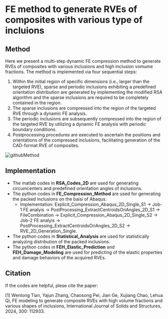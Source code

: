 # FE method to generate RVEs of composites with various type of incluions

## Method
Here we present a multi-step dynamic FE compression method to generate RVEs of composites with various inclusions and high inclusion vomume fractions. The method is implemented via four sequential steps:  
1. Within the initial region of specific dimensions (i.e., larger than the targeted RVE), sparse and periodic inclusions exhibiting a predefined orientation distribution are generated by implementing the modified RSA algorithm and the sparse inclusions are required to be completely contained in the region.
2. The sparse inclusions are compressed into the region of the targeted RVE through a dynamic FE analysis.
3. The periodic inclusions are subsequently compressed into the region of the targeted RVE by utilizing a dynamic FE analysis with periodic boundary conditions.
4. Postprocessing procedures are executed to ascertain the positions and orientations of the compressed inclusions, facilitating generation of the CAD-format RVE of composites.

![githubMethod](https://github.com/twl252411/FEM-to-Generate-Composite-RVEs/blob/main/Figure1.jpg)

## Implementation

- The matlab codes in **RSA_Codes_2D** are used for generating circumcenters and predefined orientation angles of inclusions.
- The python codes in **FE_Compression_Method** are used for generating the packed inclusions on the baisi of Abaqus.
  - Implementation: Explicit_Compression_Abaqus_2D_Single_S1 -> Job-1 FE analyis -> PostProcessing_ExtractCentroidsOriAngles_2D_S1 -> FileCombination -> Explicit_Compression_Abaqus_2D_Single_S2 -> Job-2 FE analyis -> PostProcessing_ExtractCentroidsOriAngles_2D_S2 -> RVE_2D_Generation_Single.
- The python codes in **Statistical_Analysis** are used for statistically analyzing distribution of the packed inclusions.
- The python codes in **FEH_Elastic_Prediction** and **FEH_Damage_Modeling** are used for predicting of the elastic properties and damage behaviors of the acquired RVEs.

## Citation

If the codes are helpful, plese cite the paper:

[1] Wenlong Tian, Yajun Zhang, Chaosong Pei, Jian Ge, Xujiang Chao, Lehua Qi, FE modeling to generate composite RVEs with high volume fractions and various shapes of inclusions, International Journal of Solids and Structures, 2024, 300: 112933.
